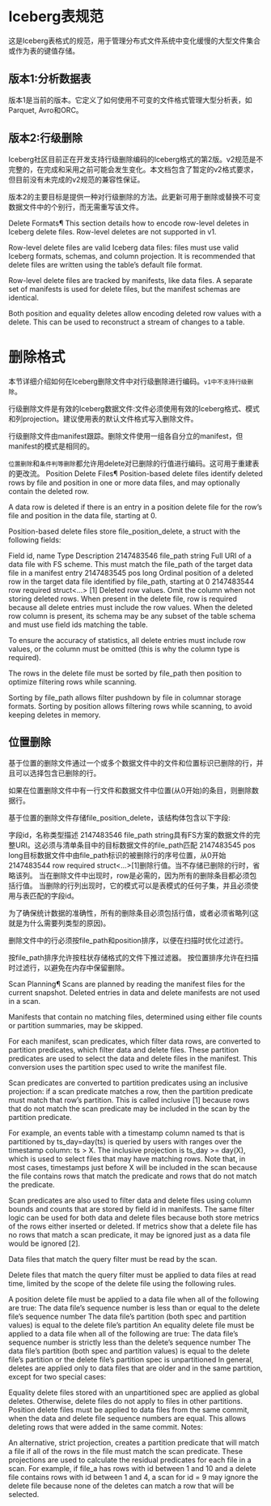 # Iceberg表规范
这是Iceberg表格式的规范，用于管理分布式文件系统中变化缓慢的大型文件集合或作为表的键值存储。

## 版本1:分析数据表
版本1是当前的版本。它定义了如何使用不可变的文件格式管理大型分析表，如Parquet, Avro和ORC。

## 版本2:行级删除
Iceberg社区目前正在开发支持行级删除编码的Iceberg格式的第2版。v2规范是不完整的，在完成和采用之前可能会发生变化。本文档包含了暂定的v2格式要求，但目前没有未完成的v2规范的兼容性保证。

版本2的主要目标是提供一种对行级删除的方法。此更新可用于删除或替换不可变数据文件中的个别行，而无需重写该文件。

Delete Formats¶
This section details how to encode row-level deletes in Iceberg delete files. Row-level deletes are not supported in v1.

Row-level delete files are valid Iceberg data files: files must use valid Iceberg formats, schemas, and column projection. It is recommended that delete files are written using the table’s default file format.

Row-level delete files are tracked by manifests, like data files. A separate set of manifests is used for delete files, but the manifest schemas are identical.

Both position and equality deletes allow encoding deleted row values with a delete. This can be used to reconstruct a stream of changes to a table.

# 删除格式
本节详细介绍如何在Iceberg删除文件中对行级删除进行编码。`v1中不支持行级删除`。

行级删除文件是有效的Iceberg数据文件:文件必须使用有效的Iceberg格式、模式和列projection。建议使用表的默认文件格式写入删除文件。

行级删除文件由manifest跟踪。删除文件使用一组各自分立的manifest，但manifest的模式是相同的。

`位置删除`和`条件判等删除`都允许用delete对已删除的行值进行编码。这可用于重建表的更改流。
Position Delete Files¶
Position-based delete files identify deleted rows by file and position in one or more data files, and may optionally contain the deleted row.

A data row is deleted if there is an entry in a position delete file for the row’s file and position in the data file, starting at 0.

Position-based delete files store file_position_delete, a struct with the following fields:

Field id, name	Type	Description
2147483546 file_path	string	Full URI of a data file with FS scheme. This must match the file_path of the target data file in a manifest entry
2147483545 pos	long	Ordinal position of a deleted row in the target data file identified by file_path, starting at 0
2147483544 row	required struct<...> [1]	Deleted row values. Omit the column when not storing deleted rows.
When present in the delete file, row is required because all delete entries must include the row values.
When the deleted row column is present, its schema may be any subset of the table schema and must use field ids matching the table.

To ensure the accuracy of statistics, all delete entries must include row values, or the column must be omitted (this is why the column type is required).

The rows in the delete file must be sorted by file_path then position to optimize filtering rows while scanning.

Sorting by file_path allows filter pushdown by file in columnar storage formats.
Sorting by position allows filtering rows while scanning, to avoid keeping deletes in memory.
## 位置删除
基于位置的删除文件通过一个或多个数据文件中的文件和位置标识已删除的行，并且可以选择包含已删除的行。

如果在位置删除文件中有一行文件和数据文件中位置(从0开始)的条目，则删除数据行。

基于位置的删除文件存储file_position_delete，该结构体包含以下字段:

字段id，名称类型描述
2147483546 file_path string具有FS方案的数据文件的完整URI。这必须与清单条目中的目标数据文件的file_path匹配
2147483545 pos long目标数据文件中由file_path标识的被删除行的序号位置，从0开始
2147483544 row required struct<…>[1]删除行值。当不存储已删除的行时，省略该列。
当在删除文件中出现时，row是必需的，因为所有的删除条目都必须包括行值。
当删除的行列出现时，它的模式可以是表模式的任何子集，并且必须使用与表匹配的字段id。

为了确保统计数据的准确性，所有的删除条目必须包括行值，或者必须省略列(这就是为什么需要列类型的原因)。

删除文件中的行必须按file_path和position排序，以便在扫描时优化过滤行。

按file_path排序允许按柱状存储格式的文件下推过滤器。
按位置排序允许在扫描时过滤行，以避免在内存中保留删除。


Scan Planning¶
Scans are planned by reading the manifest files for the current snapshot. Deleted entries in data and delete manifests are not used in a scan.

Manifests that contain no matching files, determined using either file counts or partition summaries, may be skipped.

For each manifest, scan predicates, which filter data rows, are converted to partition predicates, which filter data and delete files. These partition predicates are used to select the data and delete files in the manifest. This conversion uses the partition spec used to write the manifest file.

Scan predicates are converted to partition predicates using an inclusive projection: if a scan predicate matches a row, then the partition predicate must match that row’s partition. This is called inclusive [1] because rows that do not match the scan predicate may be included in the scan by the partition predicate.

For example, an events table with a timestamp column named ts that is partitioned by ts_day=day(ts) is queried by users with ranges over the timestamp column: ts > X. The inclusive projection is ts_day >= day(X), which is used to select files that may have matching rows. Note that, in most cases, timestamps just before X will be included in the scan because the file contains rows that match the predicate and rows that do not match the predicate.

Scan predicates are also used to filter data and delete files using column bounds and counts that are stored by field id in manifests. The same filter logic can be used for both data and delete files because both store metrics of the rows either inserted or deleted. If metrics show that a delete file has no rows that match a scan predicate, it may be ignored just as a data file would be ignored [2].

Data files that match the query filter must be read by the scan.

Delete files that match the query filter must be applied to data files at read time, limited by the scope of the delete file using the following rules.

A position delete file must be applied to a data file when all of the following are true:
The data file’s sequence number is less than or equal to the delete file’s sequence number
The data file’s partition (both spec and partition values) is equal to the delete file’s partition
An equality delete file must be applied to a data file when all of the following are true:
The data file’s sequence number is strictly less than the delete’s sequence number
The data file’s partition (both spec and partition values) is equal to the delete file’s partition or the delete file’s partition spec is unpartitioned
In general, deletes are applied only to data files that are older and in the same partition, except for two special cases:

Equality delete files stored with an unpartitioned spec are applied as global deletes. Otherwise, delete files do not apply to files in other partitions.
Position delete files must be applied to data files from the same commit, when the data and delete file sequence numbers are equal. This allows deleting rows that were added in the same commit.
Notes:

An alternative, strict projection, creates a partition predicate that will match a file if all of the rows in the file must match the scan predicate. These projections are used to calculate the residual predicates for each file in a scan.
For example, if file_a has rows with id between 1 and 10 and a delete file contains rows with id between 1 and 4, a scan for id = 9 may ignore the delete file because none of the deletes can match a row that will be selected.

